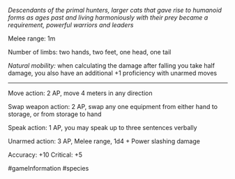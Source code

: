 *Descendants of the primal hunters, larger cats that gave rise to humanoid forms as ages past and living harmoniously with their prey became a requirement, powerful warriors and leaders*

Melee range: 1m

Number of limbs: two hands, two feet, one head, one tail

*Natural mobility:* when calculating the damage after falling you take half damage, you also have an additional +1 proficiency with unarmed moves

---

Move action: 2 AP, move 4 meters in any direction

Swap weapon action: 2 AP, swap any one equipment from either hand to storage, or from storage to hand

Speak action: 1 AP, you may speak up to three sentences verbally

Unarmed action: 3 AP, Melee range, 1d4 + Power slashing damage

Accuracy: +10
Critical: +5

#gameInformation #species